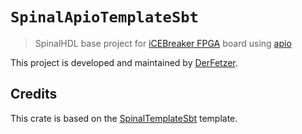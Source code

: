 # `SpinalApioTemplateSbt`

> SpinalHDL base project for [iCEBreaker FPGA][icebreaker] board using [apio][apio]

This project is developed and maintained by [DerFetzer][team].

## Credits

This crate is based on the [SpinalTemplateSbt][template] template.

[team]: https://github.com/DerFetzer
[template]: https://github.com/SpinalHDL/SpinalTemplateSbt
[apio]: https://github.com/FPGAwars/apio
[icebreaker]: https://github.com/icebreaker-fpga/icebreaker
